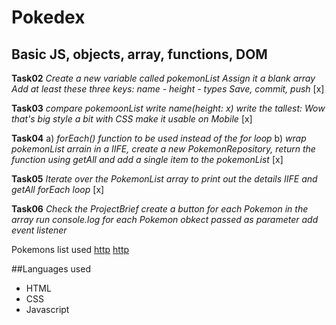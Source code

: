 # Pokedex
## Basic JS, objects, array, functions, DOM

**Task02**
*Create a new variable called pokemonList*
*Assign it a blank array*
*Add at least these three keys: name - height - types*
*Save, commit, push*
[x]

**Task03**
*compare pokemoonList*
*write name(height: x)*
*write the tallest: Wow that's big*
*style a bit with CSS*
*make it usable on Mobile*
[x]

**Task04**
a) *forEach() function to be used instead of the for loop*
b) *wrap pokemonList arrain in a IIFE, create a new PokemonRepository, return the function using getAll and add a single item to the pokemonList*
[x]

**Task05**
  *Iterate over the PokemonList array to print out the details*
  *IIFE and getAll*
  *forEach loop*
  [x]

  **Task06**
  *Check the ProjectBrief*
  *create a button for each Pokemon in the array*
  *run console.log for each Pokemon obkect passed as parameter*
  *add event listener*

Pokemons list used
[http](https://www.pokemon.com/us/pokedex/)
[http](https://pokeapi.co/api/v2/pokemon)

##Languages used
- HTML
- CSS
- Javascript
  

